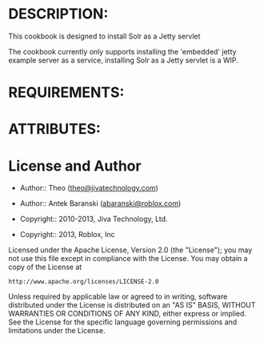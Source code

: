 DESCRIPTION:
==================
This cookbook is designed to install Solr as a Jetty servlet

The cookbook currently only supports installing the 'embedded' jetty example server as a service, installing Solr as a Jetty servlet is a WIP.

REQUIREMENTS:
==================


ATTRIBUTES:
==================

License and Author
==================

- Author:: Theo (<theo@jivatechnology.com>)
- Author:: Antek Baranski (<abaranski@roblox.com>)

- Copyright:: 2010-2013, Jiva Technology, Ltd.
- Copyright:: 2013, Roblox, Inc

Licensed under the Apache License, Version 2.0 (the "License");
you may not use this file except in compliance with the License.
You may obtain a copy of the License at

    http://www.apache.org/licenses/LICENSE-2.0

Unless required by applicable law or agreed to in writing, software
distributed under the License is distributed on an "AS IS" BASIS,
WITHOUT WARRANTIES OR CONDITIONS OF ANY KIND, either express or implied.
See the License for the specific language governing permissions and
limitations under the License.
